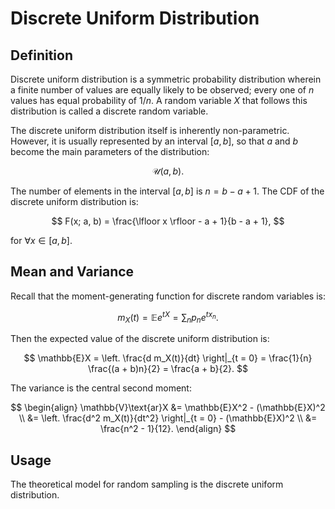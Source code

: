 # Discrete Uniform Distribution

## Definition

Discrete uniform distribution is a symmetric probability distribution wherein a finite number of values are equally likely to be observed; every one of $n$ values has equal probability of $1 / n$. A random variable $X$ that follows this distribution is called a discrete random variable.

The discrete uniform distribution itself is inherently non-parametric. However, it is usually represented by an interval $\left[a, b \right]$, so that $a$ and $b$ become the main parameters of the distribution:

$$
\mathcal{U}(a, b).
$$

The number of elements in the interval $\left[a, b \right]$ is $n = b - a + 1$. The CDF of the discrete uniform distribution is:

$$
F(x; a, b) = \frac{\lfloor x \rfloor - a + 1}{b - a + 1},
$$

for $\forall x \in \left[a, b \right]$.

## Mean and Variance

Recall that the moment-generating function for discrete random variables is:

$$
m_X(t) = \mathbb{E}e^{tX} = \sum_n p_n e^{t x_n}.
$$

Then the expected value of the discrete uniform distribution is:

$$
\mathbb{E}X = \left. \frac{d m_X(t)}{dt} \right|_{t = 0} = \frac{1}{n} \frac{(a + b)n}{2} = \frac{a + b}{2}.
$$

The variance is the central second moment:

$$
\begin{align}
\mathbb{V}\text{ar}X &= \mathbb{E}X^2 - (\mathbb{E}X)^2 \\
&= \left. \frac{d^2 m_X(t)}{dt^2} \right|_{t = 0} - (\mathbb{E}X)^2 \\
&= \frac{n^2 - 1}{12}.
\end{align}
$$

## Usage

The theoretical model for random sampling is the discrete uniform distribution.
